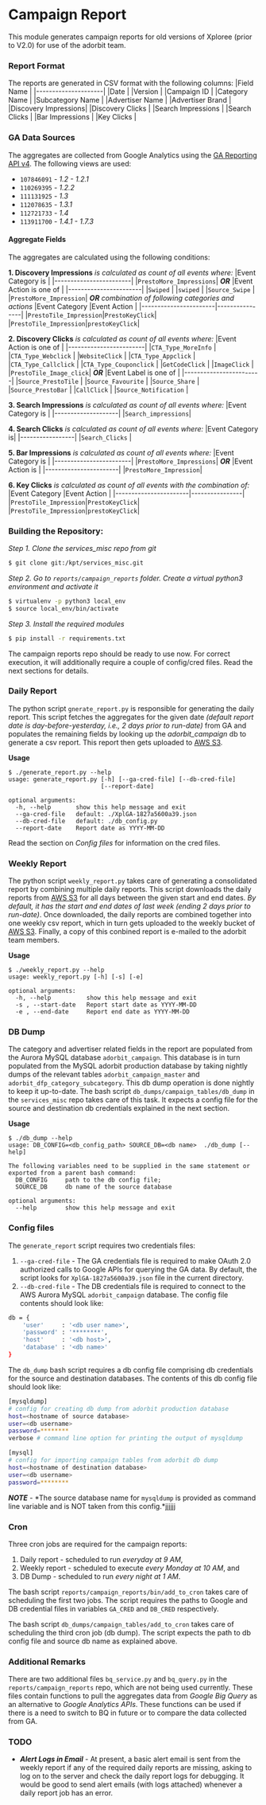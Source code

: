 # Campaign Report
This module generates campaign reports for old versions of Xploree (prior to V2.0) for use of the adorbit team.

### Report Format
The reports are generated in CSV format with the following columns:
|Field Name           |
|---------------------|
|Date                 |
|Version              |
|Campaign ID          |
|Category Name        |
|Subcategory Name     |
|Advertiser Name      |
|Advertiser Brand     |
|Discovery Impressions|
|Discovery Clicks     |
|Search Impressions   |
|Search Clicks        |
|Bar Impressions      |
|Key Clicks           |

### GA Data Sources
The aggregates are collected from Google Analytics using the [GA Reporting API v4][gapi].
The following views are used:
 * `107846091` - *1.2 - 1.2.1*
 * `110269395` - *1.2.2*
 * `111131925` - *1.3*
 * `112078635` - *1.3.1*
 * `112721733` - *1.4*
 * `113911700` - *1.4.1 - 1.7.3*

#### Aggregate Fields
The aggregates are calculated using the following conditions:

**1. Discovery Impressions** *is calculated as count of all events where:*
|Event Category is       |
|------------------------|
|`PrestoMore_Impressions`|
***OR***
|Event Action is one of |
|-----------------------|
|`Swiped`               |
|`swiped`               |
|`Source_Swipe`         |
|`PrestoMore_Impression`|
***OR*** *combination of following categories and actions*
|Event Category         |Event Action    |
|-----------------------|----------------|
|`PrestoTile_Impression`|`PrestoKeyClick`|
|`PrestoTile_Impression`|`prestoKeyClick`|

**2. Discovery Clicks** *is calculated as count of all events where:*
|Event Action is one of  |
|------------------------|
|`CTA_Type_MoreInfo`     |
|`CTA_Type_Webclick`     |
|`WebsiteClick`          |
|`CTA_Type_Appclick`     |
|`CTA_Type_Callclick`    |
|`CTA_Type_Couponclick`  |
|`GetCodeClick`          |
|`ImageClick`            |
|`PrestoTile_Image_click`|
***OR***
|Event Label is one of   |
|------------------------|
|`Source_PrestoTile`     |
|`Source_Favourite`      |
|`Source_Share`          |
|`Source_PrestoBar`      |
|`CallClick`             |
|`Source_Notification`   |

**3. Search Impressions**  *is calculated as count of all events where:*
|Event Category is   |
|--------------------|
|`Search_impressions`|

**4. Search Clicks**  *is calculated as count of all events where:*
|Event Category is|
|-----------------|
|`Search_Clicks`  |

**5. Bar Impressions**  *is calculated as count of all events where:*
|Event Category is       |
|------------------------|
|`PrestoMore_Impressions`|
***OR***
|Event Action is        |
|-----------------------|
|`PrestoMore_Impression`|

**6. Key Clicks** *is calculated as count of all events with the combination of:*
|Event Category         |Event Action    |
|-----------------------|----------------|
|`PrestoTile_Impression`|`PrestoKeyClick`|
|`PrestoTile_Impression`|`prestoKeyClick`|

### Building the Repository:
*Step 1. Clone the services_misc repo from git*
```sh
$ git clone git:/kpt/services_misc.git
```
*Step 2. Go to `reports/campaign_reports` folder. Create a virtual python3 environment and activate it*
```sh
$ virtualenv -p python3 local_env
$ source local_env/bin/activate
```

*Step 3. Install the required modules*
```sh
$ pip install -r requirements.txt
```

The campaign reports repo should be ready to use now. For correct execution, it will additionally require a couple of config/cred files. Read the next sections for details.

### Daily Report
The python script `gnerate_report.py` is responsible for generating the daily report. This script fetches the aggregates for the given date *(default report date is day-before-yesterday, i.e., 2 days prior to run-date)* from GA and populates the remaining fields by looking up the *adorbit_campaign* db to generate a csv report. This report then gets uploaded to [AWS S3][daily].

**Usage**

```
$ ./generate_report.py --help
usage: generate_report.py [-h] [--ga-cred-file] [--db-cred-file]
                          [--report-date]

optional arguments:
  -h, --help       show this help message and exit
  --ga-cred-file   default: ./XplGA-1827a5600a39.json
  --db-cred-file   default: ./db_config.py
  --report-date    Report date as YYYY-MM-DD
```

Read the section on *Config files*  for information on the cred files.

### Weekly Report
The python script `weekly_report.py` takes care of generating a consolidated report by combining multiple daily reports. This script downloads the daily reports from [AWS S3][daily] for all days between the given start and end dates. *By default, it has the start and end dates of last week (ending 2 days prior to run-date)*. Once downloaded, the daily reports are combined together into one weekly csv report, which in turn gets uploaded to the weekly bucket of [AWS S3][weekly]. Finally, a copy of this conbined report is e-mailed to the adorbit team members.

**Usage**
```
$ ./weekly_report.py --help
usage: weekly_report.py [-h] [-s] [-e]

optional arguments:
  -h, --help          show this help message and exit
  -s , --start-date   Report start date as YYYY-MM-DD
  -e , --end-date     Report end date as YYYY-MM-DD
```

### DB Dump
The category and advertiser related fields in the report are populated from the Aurora MySQL database `adorbit_campaign`. This database is in turn populated from the MySQL adorbit production database by taking nightly dumps of the relevant tables `adorbit_campaign_master` and `adorbit_dfp_category_subcategory`. This db dump operation is done nightly to keep it up-to-date.
The bash script `db_dumps/campaign_tables/db_dump` in the `services_misc` repo takes care of this task. It expects a config file for the source and destination db credentials explained in the next section.

**Usage**
```
$ ./db_dump --help
usage: DB_CONFIG=<db_config_path> SOURCE_DB=<db name>  ./db_dump [--help]

The following variables need to be supplied in the same statement or
exported from a parent bash command:
  DB_CONFIG     path to the db config file;
  SOURCE_DB     db name of the source database

optional arguments:
  --help        show this help message and exit
```

### Config files
The `generate_report` script requires two credentials files:
1. `--ga-cred-file` - The GA credentials file is required to make OAuth 2.0 authorized calls to Google APIs for querying the GA data. By default, the script looks for `XplGA-1827a5600a39.json` file in the current directory.
2. `--db-cred-file` - The DB credentials file is required to connect to the AWS Aurora MySQL `adorbit_campaign` database. The config file contents should look like:
```sh
db = {
    'user'     : '<db user name>',
    'password' : '********',
    'host'     : '<db host>',
    'database' : '<db name>'
}
```
The `db_dump` bash script requires a db config file comprising db credentials for the source and destination databases. The contents of this db config file should look like:
```sh
[mysqldump]
# config for creating db dump from adorbit production database
host=<hostname of source database>
user=<db username>
password=********
verbose # command line option for printing the output of mysqldump

[mysql]
# config for importing campaign tables from adorbit db dump
host=<hostname of destination database>
user=<db username>
password=********
```
***NOTE*** - *The source database name for `mysqldump` is provided as command line variable and is NOT taken from this config.*jjjjjj

### Cron
Three cron jobs are required for the campaign reports:
1. Daily report - scheduled to run *everyday at 9 AM*,
2. Weekly report - scheduled to execute *every Monday at 10 AM*, and
3. DB Dump - scheduled to run *every night at 1 AM*.

The bash script `reports/campaign_reports/bin/add_to_cron` takes care of scheduling the first two jobs. The script requires the paths to Google and DB credential files in variables `GA_CRED` and `DB_CRED` respectively.

The bash script `db_dumps/campaign_tables/add_to_cron` takes care of scheduling the third cron job (db dump). The script expects the path to db config file and source db name as explained above.

### Additional Remarks
There are two additional files `bq_service.py` and `bq_query.py` in the `reports/campaign_reports` repo, which are not being used currently. These files contain functions to pull the aggregates data from *Google Big Query* as an alternative to *Google Analytics APIs*. These functions can be used if there is a need to switch to BQ in future or to compare the data collected from GA.

### TODO
* ***Alert Logs in Email*** - At present, a basic alert email is sent from the weekly report if any of the required daily reports are missing, asking to log on to the server and check the daily report logs for debugging. It would be good to send alert emails (with logs attached) whenever a daily report job has an error.


[//]: <Hyperlinks>
[gapi]: <https://developers.google.com/analytics/devguides/reporting/core/v4/>
[daily]:<https://s3.console.aws.amazon.com/s3/buckets/xploree.reports/campaign_reports_v1/daily/?region=ap-southeast-1>
[weekly]:<https://s3.console.aws.amazon.com/s3/buckets/xploree.reports/campaign_reports_v1/weekly/?region=ap-southeast-1>
